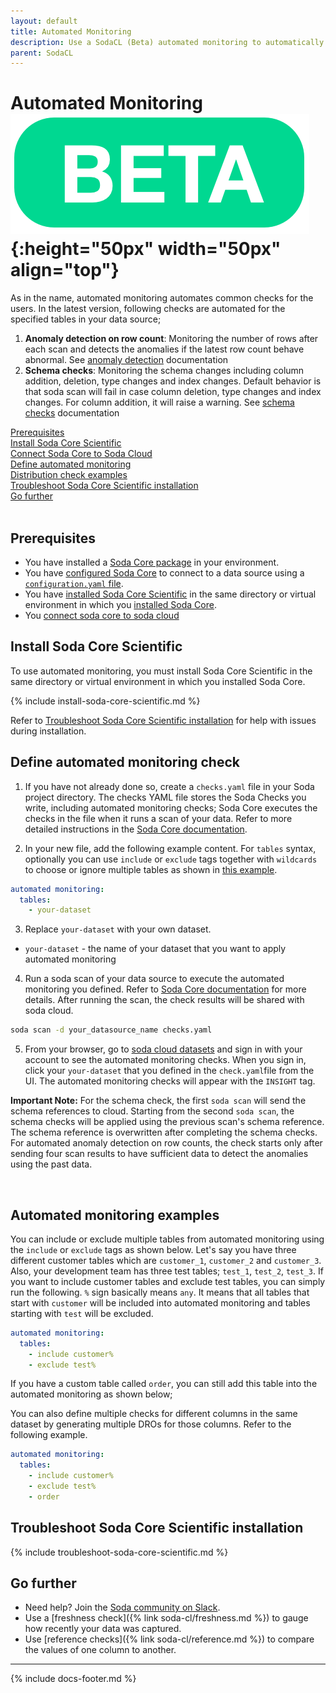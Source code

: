```yaml
---
layout: default
title: Automated Monitoring
description: Use a SodaCL (Beta) automated monitoring to automatically check the row count anomalies and schema checks
parent: SodaCL
---
```


# Automated Monitoring![beta](/assets/images/beta.png){:height="50px" width="50px" align="top"}

As in the name, automated monitoring automates common checks for the users. In the latest version, following checks are automated for the specified tables in your data source;

1. **Anomaly detection on row count**: Monitoring the number of rows after each scan and detects the anomalies if the latest row count behave abnormal. 
See  <a href="https://docs.soda.io/soda-cl/anomaly-score.html" target="_blank">anomaly detection</a> documentation
2. **Schema checks**: Monitoring the schema changes including column addition, deletion, type changes and index changes. Default behavior is that soda scan will fail in case column deletion, type changes and index changes. For column addition, it will raise a warning. See  <a href="https://docs.soda.io/soda-cl/schema.html" target="_blank">schema checks</a> documentation


[Prerequisites](#prerequisites)<br />
[Install Soda Core Scientific](#install-soda-core-scientific)<br />
[Connect Soda Core to Soda Cloud](#connect-soda-core-to-soda-cloud)<br />
[Define automated monitoring](#define-automated-monitoring)<br />
[Distribution check examples](#distribution-check-examples)<br />
[Troubleshoot Soda Core Scientific installation](#troubleshoot-soda-core-scientific-installation)<br />
[Go further](#go-further) <br />
<br />

## Prerequisites
* You have installed a <a href="https://docs.soda.io/soda-core/get-started.html#requirements" target="_blank">Soda Core package</a> in your environment.
* You have <a href="https://docs.soda.io/soda-core/configure.html" target="_blank">configured Soda Core</a> to connect to a data source using a <a href="https://docs.soda.io/soda-core/first-scan.html#the-configuration-yaml-file" target="_blank">`configuration.yaml` file</a>. 
* You have [installed Soda Core Scientific](#install-soda-core-scientific) in the same directory or virtual environment in which you <a href="https://docs.soda.io/soda-core/get-started.html#requirements" target="_blank">installed Soda Core</a>.
* You <a href="https://docs.soda.io/soda-core/configure.html#connect-soda-core-to-soda-cloud" target="_blank">connect soda core to soda cloud</a>

## Install Soda Core Scientific

To use automated monitoring, you must install Soda Core Scientific in the same directory or virtual environment in which you installed Soda Core.

{% include install-soda-core-scientific.md %}

Refer to [Troubleshoot Soda Core Scientific installation](#troubleshoot-soda-core-scientific-installation) for help with issues during installation.



## Define automated monitoring check

1. If you have not already done so, create a `checks.yaml` file in your Soda project directory. The checks YAML file stores the Soda Checks you write, including automated monitoring checks; Soda Core executes the checks in the file when it runs a scan of your data. Refer to more detailed instructions in the <a href="https://docs.soda.io/soda-core/first-scan.html#the-checks-yaml-file" target="_blank">Soda Core documentation</a>.

2. In your new file, add the following example content. For `tables` syntax, optionally you can use `include` or `exclude` tags together with `wildcards` to choose or ignore multiple tables as shown in [this example](#automated-monitoring-examples).
```yaml
automated monitoring:
  tables:
    - your-dataset
```

3. Replace `your-dataset` with your own dataset.
* `your-dataset` - the name of your dataset that you want to apply automated monitoring

4. Run a soda scan of your data source to execute the automated monitoring you defined. Refer to <a href ="https://docs.soda.io/soda-core/first-scan.html#run-a-scan" target="_blank">Soda Core documentation</a> for more details. After running the scan, the check results will be shared with soda cloud.
```bash
soda scan -d your_datasource_name checks.yaml
```

5. From your browser, go to <a href="https://dev.sodadata.io/datasets/overview" target="_blank">soda cloud datasets</a> and sign in with your account to see the automated monitoring checks. When you sign in, click your `your-dataset` that you defined in the `check.yaml`file from the UI. The automated monitoring checks will appear with the `INSIGHT` tag. 

**Important Note:** For the schema check, the first `soda scan` will send the schema references to cloud. Starting from the second `soda scan`, the schema checks will be applied using the previous scan's schema reference. The schema reference is overwritten after completing the schema checks. For automated anomaly detection on row counts, the check starts only after sending four scan results to have sufficient data to detect the anomalies using the past data. 

<br />

## Automated monitoring examples

You can include or exclude multiple tables from automated monitoring using the `include` or `exclude` tags as shown below. Let's say you have three different customer tables which are
`customer_1`, `customer_2` and `customer_3`. Also, your development team has three test tables; `test_1`, `test_2`, `test_3`. If you want to include customer tables and exclude test tables, you can simply run the following. `%` sign basically means `any`. It means that all tables that start with `customer` will be included into automated monitoring and tables starting with `test` will be excluded.

```yaml
automated monitoring:
  tables:
    - include customer%
    - exclude test%
```

If you have a custom table called `order`, you can still add this table into the automated monitoring as shown below;

You can also define multiple checks for different columns in the same dataset by generating multiple DROs for those columns. Refer to the following example.

```yaml
automated monitoring:
  tables:
    - include customer%
    - exclude test%
    - order
```

## Troubleshoot Soda Core Scientific installation

{% include troubleshoot-soda-core-scientific.md %}


## Go further

* Need help? Join the <a href="http://community.soda.io/slack" target="_blank"> Soda community on Slack</a>.
* Use a [freshness check]({% link soda-cl/freshness.md %}) to gauge how recently your data was captured.
* Use [reference checks]({% link soda-cl/reference.md %}) to compare the values of one column to another.

---
{% include docs-footer.md %}
